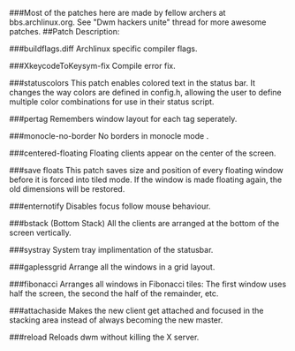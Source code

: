 ###Most of the patches here are made by fellow archers at bbs.archlinux.org. See "Dwm hackers unite" thread for more awesome patches.
##Patch Description:

###buildflags.diff
Archlinux specific compiler flags.

###XkeycodeToKeysym-fix
Compile error fix.

###statuscolors
This patch enables colored text in the status bar. It changes the way colors are defined in config.h, allowing the user to define multiple color combinations for use in their status script.

###pertag
Remembers window layout for each tag seperately.

###monocle-no-border
No borders in monocle mode .

###centered-floating
Floating clients appear on the center of the screen.

###save floats
This patch saves size and position of every floating window before it is forced
into tiled mode. If the window is made floating again, the old dimensions will
be restored.

###enternotify
Disables focus follow mouse behaviour.

###bstack (Bottom Stack)
All the clients are arranged at the bottom of the screen vertically.

###systray
System tray implimentation of the statusbar.

###gaplessgrid
Arrange all the windows in a grid layout.

###fibonacci
Arranges all windows in Fibonacci tiles: The first window uses half the screen, the second the half of the remainder, etc.

###attachaside
Makes the new client get attached and focused in the stacking area instead of always becoming the new master.

###reload
Reloads dwm without killing the X server.
